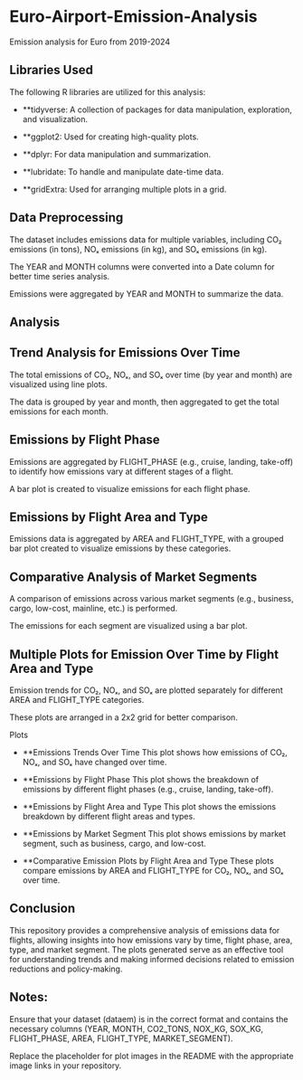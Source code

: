 # Euro-Airport-Emission-Analysis
Emission analysis for Euro from 2019-2024
## Libraries Used
The following R libraries are utilized for this analysis:

- **tidyverse: A collection of packages for data manipulation, exploration, and visualization.

- **ggplot2: Used for creating high-quality plots.

- **dplyr: For data manipulation and summarization.

- **lubridate: To handle and manipulate date-time data.

- **gridExtra: Used for arranging multiple plots in a grid.

## Data Preprocessing
The dataset includes emissions data for multiple variables, including CO₂ emissions (in tons), NOₓ emissions (in kg), and SOₓ emissions (in kg).

The YEAR and MONTH columns were converted into a Date column for better time series analysis.

Emissions were aggregated by YEAR and MONTH to summarize the data.

## Analysis
## Trend Analysis for Emissions Over Time

The total emissions of CO₂, NOₓ, and SOₓ over time (by year and month) are visualized using line plots.

The data is grouped by year and month, then aggregated to get the total emissions for each month.

## Emissions by Flight Phase

Emissions are aggregated by FLIGHT_PHASE (e.g., cruise, landing, take-off) to identify how emissions vary at different stages of a flight.

A bar plot is created to visualize emissions for each flight phase.

## Emissions by Flight Area and Type

Emissions data is aggregated by AREA and FLIGHT_TYPE, with a grouped bar plot created to visualize emissions by these categories.

## Comparative Analysis of Market Segments

A comparison of emissions across various market segments (e.g., business, cargo, low-cost, mainline, etc.) is performed.

The emissions for each segment are visualized using a bar plot.

## Multiple Plots for Emission Over Time by Flight Area and Type

Emission trends for CO₂, NOₓ, and SOₓ are plotted separately for different AREA and FLIGHT_TYPE categories.

These plots are arranged in a 2x2 grid for better comparison.

Plots
- **Emissions Trends Over Time
This plot shows how emissions of CO₂, NOₓ, and SOₓ have changed over time.

- **Emissions by Flight Phase
This plot shows the breakdown of emissions by different flight phases (e.g., cruise, landing, take-off).

- **Emissions by Flight Area and Type
This plot shows the emissions breakdown by different flight areas and types.

- **Emissions by Market Segment
This plot shows emissions by market segment, such as business, cargo, and low-cost.

- **Comparative Emission Plots by Flight Area and Type
These plots compare emissions by AREA and FLIGHT_TYPE for CO₂, NOₓ, and SOₓ over time.


## Conclusion
This repository provides a comprehensive analysis of emissions data for flights, allowing insights into how emissions vary by time, flight phase, area, type, and market segment. The plots generated serve as an effective tool for understanding trends and making informed decisions related to emission reductions and policy-making.

## Notes:
Ensure that your dataset (dataem) is in the correct format and contains the necessary columns (YEAR, MONTH, CO2_TONS, NOX_KG, SOX_KG, FLIGHT_PHASE, AREA, FLIGHT_TYPE, MARKET_SEGMENT).

Replace the placeholder for plot images in the README with the appropriate image links in your repository.
